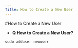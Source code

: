 ```yaml
---
Title: How to Create a New User
---
```

#How to Create a New User
- **Q How to Create a New User?**
```
sudo adduser newuser
```
